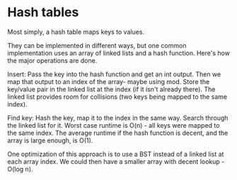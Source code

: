 # Hash tables

Most simply, a hash table maps keys to values. 

They can be implemented in different ways, but one common implementation uses an array of linked lists and a hash function. Here's how the major operations are done.

Insert: Pass the key into the hash function and get an int output. Then we map that output to an index of the array- maybe using mod. Store the key/value pair in the linked list at the index (if it isn't already there). The linked list provides room for collisions (two keys being mapped to the same index). 

Find key: Hash the key, map it to the index in the same way. Search through the linked list for it. Worst case runtime is O(n) - all keys were mapped to the same index. The average runtime if the hash function is decent, and the array is large enough, is O(1).

One optimization of this approach is to use a BST instead of a linked list at each array index. We could then have a smaller array with decent lookup - O(log n).